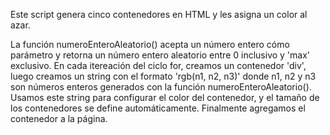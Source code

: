 Este script genera cinco contenedores en HTML y les asigna un color al azar.

La función numeroEnteroAleatorio() acepta un número entero cómo parámetro y retorna un número entero aleatorio entre 0 inclusivo y 'max' exclusivo. En cada itereación del ciclo for, creamos un contenedor 'div', luego creamos un string con el formato 'rgb(n1, n2, n3)' donde n1, n2 y n3 son números enteros generados con la función numeroEnteroAleatorio(). Usamos este string para configurar el color del contenedor, y el tamaño de los contenedores se define automáticamente. Finalmente agregamos el contenedor a la página.
